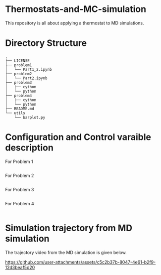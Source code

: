 # Thermostats-and-MC-simulation
This repository is all about applying a thermostat to MD simulations.

# Directory Structure
```
.
├── LICENSE
├── problem1
│   └── Part1_2.ipynb
├── problem2
│   └── Part2.ipynb
├── problem3
│   ├── cython
│   └── python
├── problem4
│   ├── cython
│   └── python
├── README.md
└── utils
    └── barplot.py
```
# Configuration and Control varaible description
For Problem 1
```
```
For Problem 2
```
```
For Problem 3
```
```
For Problem 4
```
```
# Simulation trajectory from MD simulation
The trajectory video from the MD simulation is given below.


https://github.com/user-attachments/assets/c5c2b37b-8047-4e61-b2f9-12d3beaf5d20

